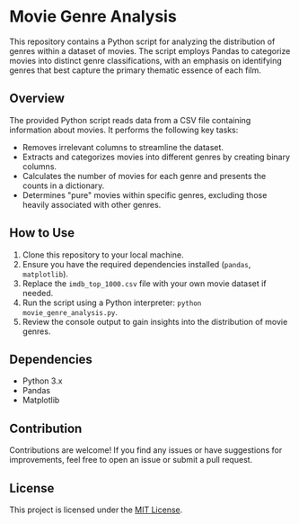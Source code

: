 # Movie Genre Analysis

This repository contains a Python script for analyzing the distribution of genres within a dataset of movies. The script employs Pandas to categorize movies into distinct genre classifications, with an emphasis on identifying genres that best capture the primary thematic essence of each film.

## Overview

The provided Python script reads data from a CSV file containing information about movies. It performs the following key tasks:

- Removes irrelevant columns to streamline the dataset.
- Extracts and categorizes movies into different genres by creating binary columns.
- Calculates the number of movies for each genre and presents the counts in a dictionary.
- Determines "pure" movies within specific genres, excluding those heavily associated with other genres.

## How to Use

1. Clone this repository to your local machine.
2. Ensure you have the required dependencies installed (`pandas`, `matplotlib`).
3. Replace the `imdb_top_1000.csv` file with your own movie dataset if needed.
4. Run the script using a Python interpreter: `python movie_genre_analysis.py`.
5. Review the console output to gain insights into the distribution of movie genres.

## Dependencies

- Python 3.x
- Pandas
- Matplotlib

## Contribution

Contributions are welcome! If you find any issues or have suggestions for improvements, feel free to open an issue or submit a pull request.

## License

This project is licensed under the [MIT License](LICENSE).

